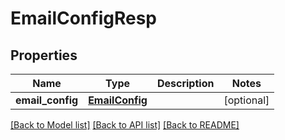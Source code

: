 # EmailConfigResp

## Properties
Name | Type | Description | Notes
------------ | ------------- | ------------- | -------------
**email_config** | [**EmailConfig**](EmailConfig.md) |  | [optional] 

[[Back to Model list]](../README.md#documentation-for-models) [[Back to API list]](../README.md#documentation-for-api-endpoints) [[Back to README]](../README.md)


